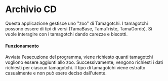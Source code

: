 # Archivio CD 
Questa applicazione gestisce uno "zoo" di Tamagotchi. I tamagotchi possono essere di tipi di versi (TamaBase, TamaTriste, TamaGordo). Si vuole interagire con i tamagotchi dando carezze e biscotti. 
#### Funzionamento 
Avviata l'esecuzione del programma, viene richiesto quanti tamagotchi vogliono essere aggiunti allo zoo. Successivamente, vengono richiesti i dati richiesti per ciascun tamagotchi. Il tipo di tamagotchi viene estratto casualmente e non può esere deciso dall'utente. 


